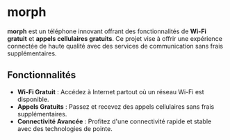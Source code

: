 # morph

**morph** est un téléphone innovant offrant des fonctionnalités de **Wi-Fi gratuit** et **appels cellulaires gratuits**. Ce projet vise à offrir une expérience connectée de haute qualité avec des services de communication sans frais supplémentaires.

## Fonctionnalités

- **Wi-Fi Gratuit** : Accédez à Internet partout où un réseau Wi-Fi est disponible.
- **Appels Gratuits** : Passez et recevez des appels cellulaires sans frais supplémentaires.
- **Connectivité Avancée** : Profitez d'une connectivité rapide et stable avec des technologies de pointe.

